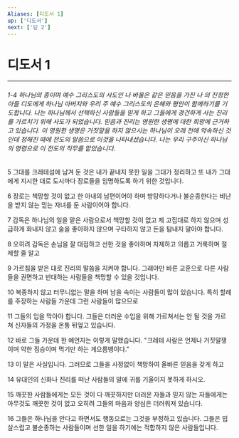 ```yaml
---
Aliases: [디도서 1]
up: ['디도서']
next: ['딛 2']
---
```

# 디도서 1

***
###### 1-4 하나님의 종이며 예수 그리스도의 사도인 나 바울은 같은 믿음을 가진 나 의 진정한 아들 디도에게 하나님 아버지와 우리 주 예수 그리스도의 은혜와 평안이 함께하기를 기도합니다. 나는 하나님께서 선택하신 사람들을 믿게 하고 그들에게 경건하게 사는 진리를 가르치기 위해 사도가 되었습니다. 믿음과 진리는 영원한 생명에 대한 희망에 근거하고 있습니다. 이 영원한 생명은 거짓말을 하지 않으시는 하나님이 오래 전에 약속하신 것인데 정해진 때에 전도의 말씀으로 이것을 나타내셨습니다. 나는 우리 구주이신 하나님의 명령으로 이 전도의 직무를 맡았습니다. 

5 그대를 크레테섬에 남겨 둔 것은 내가 끝내지 못한 일을 그대가 정리하고 또 내가 그대에게 지시한 대로 도시마다 장로들을 임명하도록 하기 위한 것입니다. 

6 장로는 책망할 것이 없고 한 아내의 남편이어야 하며 방탕하다거나 불순종한다는 비난을 받지 않는 믿는 자녀를 둔 사람이어야 합니다. 

7 감독은 하나님의 일을 맡은 사람으로서 책망할 것이 없고 제 고집대로 하지 않으며 성급하게 화내지 않고 술을 좋아하지 않으며 구타하지 않고 돈을 탐내지 말아야 합니다. 

8 오히려 감독은 손님을 잘 대접하고 선한 것을 좋아하며 자제하고 의롭고 거룩하며 절제할 줄 알고 

9 가르침을 받은 대로 진리의 말씀을 지켜야 합니다. 그래야만 바른 교훈으로 다른 사람들을 권면하고 반대하는 사람들을 책망할 수 있을 것입니다. 

10 복종하지 않고 터무니없는 말을 하며 남을 속이는 사람들이 많이 있습니다. 특히 할례를 주장하는 사람들 가운데 그런 사람들이 많으므로 

11 그들의 입을 막아야 합니다. 그들은 더러운 수입을 위해 가르쳐서는 안 될 것을 가르쳐 신자들의 가정을 온통 뒤엎고 있습니다. 

12 바로 그들 가운데 한 예언자는 이렇게 말했습니다. "크레테 사람은 언제나 거짓말쟁이며 악한 짐승이며 먹기만 하는 게으름뱅이다." 

13 이 말은 사실입니다. 그러므로 그들을 사정없이 책망하여 올바른 믿음을 갖게 하고 

14 유대인의 신화나 진리를 떠난 사람들의 말에 귀를 기울이지 못하게 하시오. 

15 깨끗한 사람들에게는 모든 것이 다 깨끗하지만 더러운 자들과 믿지 않는 자들에게는 아무것도 깨끗한 것이 없고 오히려 그들의 마음과 양심은 더러워져 있습니다. 

16 그들은 하나님을 안다고 하면서도 행동으로는 그것을 부정하고 있습니다. 그들은 밉살스럽고 불순종하는 사람들이며 선한 일을 하기에는 적합하지 않은 사람들입니다.
